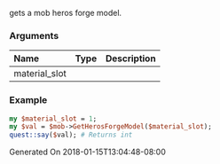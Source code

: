 gets a mob heros forge model.
### Arguments
**Name**|**Type**|**Description**
:---|:---|:---
material_slot||

### Example

```perl
my $material_slot = 1;
my $val = $mob->GetHerosForgeModel($material_slot);
quest::say($val); # Returns int
```


Generated On 2018-01-15T13:04:48-08:00
